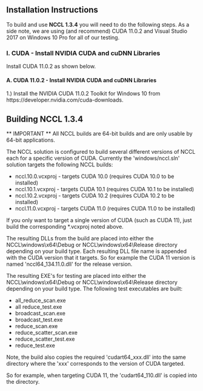 <H2>Installation Instructions</H2>
To build and use <b>NCCL 1.3.4</b> you will need to do the following steps.  As a side note, we are using (and recommend) CUDA 11.0.2 and Visual Studio 2017 on Windows 10 Pro for all of our testing.
</br>
<H3>I. CUDA - Install NVIDIA CUDA and cuDNN Libraries</H3>
Install CUDA 11.0.2 as shown below.
<H4>A. CUDA 11.0.2 - Install NVIDIA CUDA and cuDNN Libraries</H4>
1.) Install the NVIDIA CUDA 11.0.2 Toolkit for Windows 10 from https://developer.nvidia.com/cuda-downloads. 
</br>
<H2>Building NCCL 1.3.4</H2>

** IMPORTANT **
All NCCL builds are 64-bit builds and are only usable by 64-bit applications.

The NCCL solution is configured to build several different versions of NCCL each for a specific version of CUDA. Currently the 'windows/nccl.sln' solution
targets the following NCCL builds:

* nccl.10.0.vcxproj - targets CUDA 10.0 (requires CUDA 10.0 to be installed)
* nccl.10.1.vcxproj - targets CUDA 10.1 (requires CUDA 10.1 to be installed)
* nccl.10.2.vcxproj - targets CUDA 10.2 (requires CUDA 10.2 to be installed)
* nccl.11.0.vcxproj - targets CUDA 11.0 (requires CUDA 11.0 to be installed)

If you only want to target a single version of CUDA (such as CUDA 11), just build the corresponding *.vcxproj noted above.

The resulting DLLs from the build are placed into either the NCCL\windows\x64\Debug or NCCL\windows\x64\Release directory depending
on your build type.  Each resulting DLL file name is appended with the CUDA version that it targets.  So for example
the CUDA 11 version is named 'nccl64_134.11.0.dll' for the release version.

The resulting EXE's for testing are placed into either the NCCL\windows\x64\Debug or NCCL\windows\x64\Release directory
depending on your build type. The following test executables are built:

* all_reduce_scan.exe
* all reduce_test.exe
* broadcast_scan.exe
* broadcast_test.exe
* reduce_scan.exe
* reduce_scatter_scan.exe
* reduce_scatter_test.exe
* reduce_test.exe

Note, the build also copies the required 'cudart64_xxx.dll' into the same directory where the 'xxx' corresponds to the
version of CUDA targeted.

So for example, when targeting CUDA 11, the 'cudart64_110.dll' is copied into the directory.
